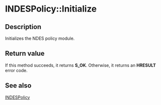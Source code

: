 # INDESPolicy::Initialize

## Description

Initializes the NDES policy module.

## Return value

If this method succeeds, it returns **S_OK**. Otherwise, it returns an **HRESULT** error code.

## See also

[INDESPolicy](https://learn.microsoft.com/windows/desktop/api/certpol/nn-certpol-indespolicy)